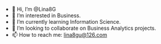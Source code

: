 - 👋 Hi, I’m @Lina8G
- 👀 I’m interested in Business.
- 🌱 I’m currently learning Information Science.
- 💞️ I’m looking to collaborate on Business Analytics projects.
- 📫 How to reach me: lina8gu@126.com

<!---
Lina8G/Lina8G is a ✨ special ✨ repository because its `README.md` (this file) appears on your GitHub profile.
You can click the Preview link to take a look at your changes.
--->
